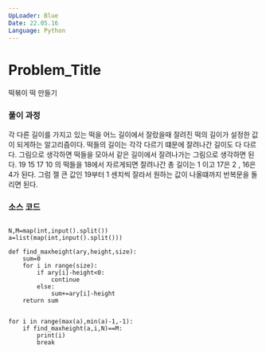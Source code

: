 ```yaml
---
UpLoader: Blue
Date: 22.05.16      
Language: Python
---
```


# Problem_Title

 떡볶이 떡 만들기
  

### 풀이 과정  

각 다른 길이를 가지고 있는 떡을 어느 길이에서 잘랐을때 잘려진 떡의 길이가 설정한 값이 되게하는 알고리즘이다.
떡들의 길이는 각각 다르기 떄문에 잘려나간 길이도 다 다르다.
그림으로 생각하면 떡들을 모아서 같은 길이에서 잘려나가는 그림으로 생각하면 된다.
19 15 17 10 의 떡들을 18에서 자르게되면 잘려나간 총 길이는 1 이고
17은 2 , 16은 4가 된다.
그럼 젤 큰 값인 19부터 1 센치씩 잘라서 원하는 값이 나올떄까지 반복문을 돌리면 된다.

### 소스 코드


```

N,M=map(int,input().split())
a=list(map(int,input().split()))

def find_maxheight(ary,height,size):
    sum=0
    for i in range(size):
        if ary[i]-height<0:
            continue
        else:
            sum+=ary[i]-height
    return sum


for i in range(max(a),min(a)-1,-1):
    if find_maxheight(a,i,N)==M:
        print(i)
        break

        



```
